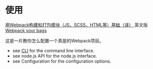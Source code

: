 # 使用

[用Webpack构建和打包模块（JS，SCSS，HTML等）基础（译）
](http://benweizhu.github.io/blog/2016/02/28/webpack-your-bags-translation/)
英文版[Webpack your bags ](http://blog.madewithlove.be/post/webpack-your-bags/)

这是一片教你怎么配置一个真是的Webpack项目。
* see [CLI](/chapter8/CLI.html) for the command line interface.
* see node.js API for the node.js interface.
* see Configuration for the configuration options.
